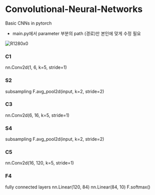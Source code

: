 # Convolutional-Neural-Networks
Basic CNNs in pytorch

- main.py에서 parameter 부분의 path (경로)만 본인에 맞게 수정 필요

![R1280x0](https://user-images.githubusercontent.com/55650445/124887962-a064ef00-e010-11eb-85bf-a77102dadd61.png)

### C1
nn.Conv2d(1, 6, k=5, stride=1)

### S2
subsampling
F.avg_pool2d(input, k=2, stride=2)

### C3
nn.Conv2d(6, 16, k=5, stride=1)

### S4
subsampling
F.avg_pool2d(input, k=2, stride=2)

### C5
nn.Conv2d(16, 120, k=5, stride=1)

### F4
fully connected layers
nn.Linear(120, 84)
nn.Linear(84, 10)
F.softmax()
